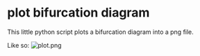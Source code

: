 # plot bifurcation diagram 

This little python script plots a bifurcation diagram into a png file.

Like so:
![plot.png](https://github.com/void4main/bifurcation/blob/master/plot.png)
